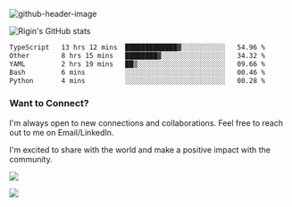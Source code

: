 
![github-header-image](https://github.com/riginoommen/riginoommen/assets/3840244/889cae65-df55-4cda-86cc-bf21bf1f2e96)

![Rigin's GitHub stats](https://github-readme-stats.vercel.app/api?username=riginoommen\&show_icons=true\&show=reviews,discussions_started,discussions_answered,prs_merged,prs_merged_percentage)


<!--START_SECTION:waka-->

```txt
TypeScript   13 hrs 12 mins  █████████████▓░░░░░░░░░░░   54.96 %
Other        8 hrs 15 mins   ████████▓░░░░░░░░░░░░░░░░   34.32 %
YAML         2 hrs 19 mins   ██▒░░░░░░░░░░░░░░░░░░░░░░   09.66 %
Bash         6 mins          ░░░░░░░░░░░░░░░░░░░░░░░░░   00.46 %
Python       4 mins          ░░░░░░░░░░░░░░░░░░░░░░░░░   00.28 %
```

<!--END_SECTION:waka-->

### Want to Connect?

I'm always open to new connections and collaborations. Feel free to reach out to me on Email/LinkedIn.

I'm excited to share with the world and make a positive impact with the community.

![](https://komarev.com/ghpvc/?username=riginoommen)

![](https://hit.yhype.me/github/profile?user_id=3840244)


